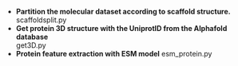 - **Partition the molecular dataset according to scaffold structure.**  
   scaffoldsplit.py
- **Get protein 3D structure with the UniprotID from the Alphafold database**  
   get3D.py
- **Protein feature extraction with ESM model**
   esm_protein.py  
